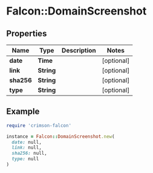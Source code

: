 # Falcon::DomainScreenshot

## Properties

| Name | Type | Description | Notes |
| ---- | ---- | ----------- | ----- |
| **date** | **Time** |  | [optional] |
| **link** | **String** |  | [optional] |
| **sha256** | **String** |  | [optional] |
| **type** | **String** |  | [optional] |

## Example

```ruby
require 'crimson-falcon'

instance = Falcon::DomainScreenshot.new(
  date: null,
  link: null,
  sha256: null,
  type: null
)
```

